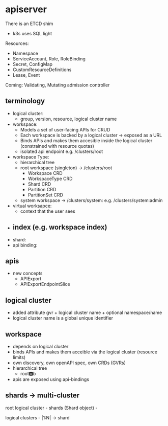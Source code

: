 # apiserver

There is an ETCD shim
- k3s uses SQL light

Resources:
- Namespace
- ServiceAccount, Role, RoleBinding
- Secret, ConfigMap
- CustomResourceDefinitions
- Lease, Event

Coming: Validating, Mutating admission controller

## terminology

- logical cluster:
    - group, version, resource, logical cluster name
- workspace:
    - Models a set of user-facing APIs for CRUD
    - Each workspace is backed by a logical cluster -> exposed as a URL
    - Binds APIs and makes them accesible inside the logical cluster (constrained with resource quotas)
    - isolated api endpoint e.g. /clusters/root
- workspace Type:
    - hierarchical tree
    - root workspace (singleton) -> /clusters/root
        - Workspace CRD
        - WorkspaceType CRD
        - Shard CRD
        - Partition CRD
        - PartitionSet CRD
    - system workspace -> /clusters/system:<system-workspace-name> e.g. /clusters/system:admin
- virtual worksapce:
    - context that the user sees
- index (e.g. workspace index)
    - 
- shard:
- api binding:

## apis

- new concepts 
    - APIExport
    - APIExportEndpointSlice

## logical cluster

- added attribute gvr + logical cluster name + optional namespace/name
- logical cluster name is a global unique identifier


## workspace

- depends on logical cluster
- binds APIs and makes them acceible via the logical cluster (resource limits)
- own discovery, own openAPI spec, own CRDs (GVRs)
- hierarchical tree
    - root:a:b
- apis are exposed using api-bindings


## shards -> multi-cluster

root logical cluster 
    - shards (Shard object)
        - 

logical clusters - |1:N| -> shard